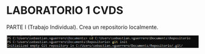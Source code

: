 # LABORATORIO 1 CVDS

PARTE I (Trabajo Individual).
Crea un repositorio localmente.

![Imagen punto 1](Images/1.png)